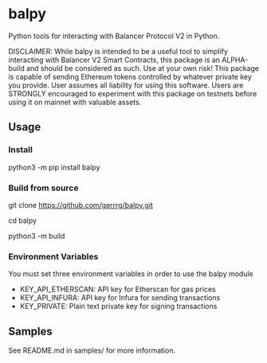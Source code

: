 # balpy
Python tools for interacting with Balancer Protocol V2 in Python. 

DISCLAIMER: While balpy is intended to be a useful tool to simplify interacting with Balancer V2 Smart Contracts, this package is an ALPHA-build and should be considered as such. Use at your own risk! This package is capable of sending Ethereum tokens controlled by whatever private key you provide. User assumes all liability for using this software. Users are STRONGLY encouraged to experiment with this package on testnets before using it on mainnet with valuable assets.

## Usage

### Install
python3 -m pip install balpy

### Build from source
git clone https://github.com/gerrrg/balpy.git

cd balpy

python3 -m build

### Environment Variables
You must set three environment variables in order to use the balpy module
- KEY_API_ETHERSCAN: 	API key for Etherscan for gas prices
- KEY_API_INFURA: 		API key for Infura for sending transactions
- KEY_PRIVATE: 			Plain text private key for signing transactions

## Samples
See README.md in samples/ for more information.
